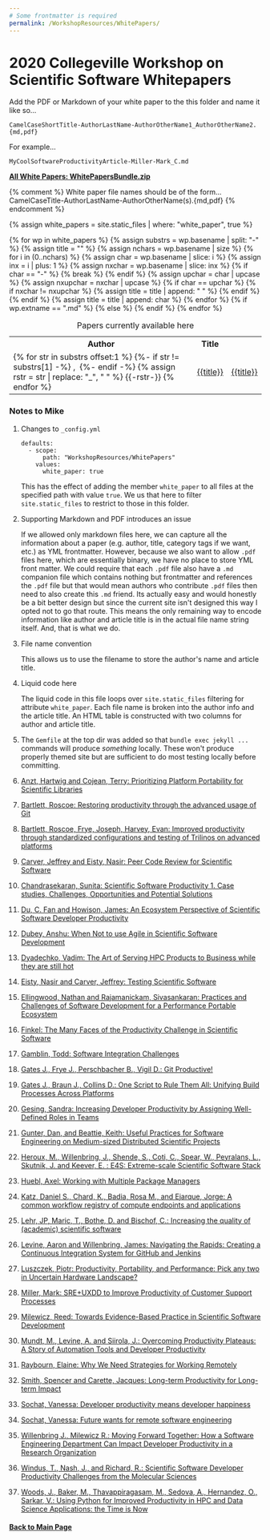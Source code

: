 ```yaml
---
# Some frontmatter is required
permalink: /WorkshopResources/WhitePapers/
---
```

# 2020 Collegeville Workshop on Scientific Software Whitepapers

Add the PDF or Markdown of your white paper to the this folder and
name it like so...

  ```
  CamelCaseShortTitle-AuthorLastName-AuthorOtherName1_AuthorOtherName2.{md,pdf}
  ```

For example...

  ```
  MyCoolSoftwareProductivityArticle-Miller-Mark_C.md
  ```

[**All White Papers: WhitePapersBundle.zip**](../WhitePapersBundle.zip)

{% comment %}
  White paper file names should be of the form...
    CamelCaseTitle-AuthorLastName-AuthorOtherName(s).{md,pdf}
{% endcomment %}

{% assign white_papers = site.static_files | where: "white_paper", true %}

<table>
  <caption>Papers currently available here</caption>
  <tr>
    <th>Author</th>
    <th>Title</th>
  </tr>
{% for wp in white_papers %}
  {% assign substrs = wp.basename | split: "-" %}
  <tr>
    <td>
    {% for str in substrs offset:1 %}
        {%- if str != substrs[1] -%}
           ,&nbsp;
        {%- endif -%}
        {% assign rstr = str | replace: "_", " " %}
        {{-rstr-}}
    {% endfor %}
    </td>
    {% assign title = "" %}
    {% assign nchars = wp.basename | size %}
    {% for i in (0..nchars) %}
      {% assign char = wp.basename | slice: i %}
      {% assign inx = i | plus: 1 %}
      {% assign nxchar = wp.basename | slice: inx %}
      {% if char == "-" %}
        {% break %}
      {% endif %}
      {% assign upchar = char | upcase %}
      {% assign nxupchar = nxchar | upcase %}
      {% if char == upchar %}
        {% if nxchar != nxupchar %}
          {% assign title = title | append: " " %}
        {% endif %}
      {% endif %}
      {% assign title = title | append: char %}
    {% endfor %}
    {% if wp.extname == ".md" %}
        <td><a href="{{wp.basename}}.html">{{title}}</a></td>
    {% else %}
        <td><a href="{{wp.name}}">{{title}}</a></td>
    {% endif %}
  </tr>
{% endfor %}
</table>

### Notes to Mike

1. Changes to `_config.yml`

   ```
   defaults:
     - scope:
         path: "WorkshopResources/WhitePapers"
       values:
         white_paper: true
   ```

   This has the effect of adding the member `white_paper` to all files
   at the specified path with value `true`. We us that here to filter
   `site.static_files` to restrict to those in this folder.

1. Supporting Markdown and PDF introduces an issue

   If we allowed only markdown files here, we can capture all the
   information about a paper (e.g. author, title, category tags if
   we want, etc.) as YML frontmatter. However, because we also want
   to allow `.pdf` files here, which are essentially binary, we
   have no place to store YML front matter. We could require that
   each `.pdf` file also have a `.md` companion file which contains nothing
   but frontmatter and references the `.pdf` file but that would
   mean authors who contribute `.pdf` files then need to also create
   this `.md` friend. Its actually easy and would honestly be a bit
   better design but since the current site isn't designed this way
   I opted not to go that route. This means the only remaining way
   to encode information like author and article title is in the
   actual file name string itself. And, that is what we do.

1. File name convention

   This allows us to use the filename to store the author's name and
   article title.

1. Liquid code here

   The liquid code in this file loops over `site.static_files` filtering
   for attribute `white_paper`. Each file name is broken into the
   author info and the article title. An HTML table is constructed with
   two columns for author and article title.   

1. The `Gemfile` at the top dir was added so that `bundle exec jekyll ...`
   commands will produce *something* locally. These won't produce properly
   themed site but are sufficient to do most testing locally before committing.

1. [Anzt, Hartwig and Cojean, Terry: Prioritizing Platform Portability for Scientific Libraries](anzt-cojean-software-portability.pdf)
1. [Bartlett, Roscoe: Restoring productivity through the advanced usage of Git](bartlett-restoring-productivity-git.pdf)
1. [Bartlett, Roscoe, Frye, Joseph, Harvey, Evan: Improved productivity through standardized configurations and testing of Trilinos on advanced platforms](bartlett-frye-harvey-atdm-trilinos-builds.pdf)
1. [Carver, Jeffrey and Eisty, Nasir: Peer Code Review for Scientific Software](carver-eisty-peer-code-review.pdf)
1. [Chandrasekaran, Sunita: Scientific Software Productivity 1. Case studies, Challenges, Opportunities and Potential Solutions](chandrasekaran-studies-challenges-opps-solns.pdf)
1. [Du, C. Fan and Howison, James: An Ecosystem Perspective of Scientific Software Developer Productivity](du-howison-ecosystem-perspective-productivity.pdf)
1. [Dubey, Anshu: When Not to use Agile in Scientific Software Development](dubey-when-not-agile.pdf)
1. [Dyadechko, Vadim: The Art of Serving HPC Products to Business while they are still hot](dyadechko-serving-hpc-products-to-business.pdf)
1. [Eisty, Nasir and Carver, Jeffrey: Testing Scientific Software](eisty-carver-testing-scientific-software.pdf)
1. [Ellingwood, Nathan and Rajamanickam, Sivasankaran: Practices and Challenges of Software Development for a Performance Portable Ecosystem](ellingwood-nathan-software-dev-perf-portable-ecosystem.pdf)
1. [Finkel: The Many Faces of the Productivity Challenge in Scientific Software](finkel-many-faces-of-productivity-challenges.pdf)
1. [Gamblin, Todd: Software Integration Challenges](gamblin-collegeville-2020-integration.pdf)
1. [Gates J., Frye J., Perschbacher B., Vigil D.: Git Productive!](gates-git-productive.pdf)
1. [Gates J., Braun J., Collins D.: One Script to Rule Them All:  Unifying Build Processes Across Platforms](gates-unifying-build-processes.pdf)
1. [Gesing, Sandra: Increasing Developer Productivity by Assigning Well-Defined Roles in Teams](gesing-team-organization.pdf)
1. [Gunter, Dan, and Beattie, Keith: Useful Practices for Software Engineering on Medium-sized Distributed Scientific Projects](gunter-beattie-useful-practices.pdf)
1. [Heroux, M., Willenbring, J., Shende, S., Coti, C., Spear, W., Peyralans, L., Skutnik, J. and Keever, E.  : E4S: Extreme-scale Scientific Software Stack](heroux-willenbring-shende-coti-spear-et-al-E4S.pdf)
1. [Huebl, Axel: Working with Multiple Package Managers](huebl-working-with-multiple-pkg-mgrs.pdf)
1. [Katz, Daniel S., Chard, K., Badia, Rosa M., and Ejarque, Jorge: A common workflow registry of compute endpoints and applications](katz_registry.pdf)
1. [Lehr, JP, Maric, T., Bothe, D. and Bischof, C.: Increasing the quality of (academic) scientific software](lehr-maric-bothe-bischof-increasing-the-quality-of-academic-scientific-software.pdf)
1. [Levine, Aaron and Willenbring, James: Navigating the Rapids: Creating a Continuous Integration System for GitHub and Jenkins](levine-willenbring-ci-systems-github-jenkins.pdf)
1. [Luszczek, Piotr: Productivity, Portability, and Performance: Pick any two in Uncertain Hardware Landscape?](luszczek-p3-pick-two.pdf)
1. [Miller, Mark: SRE+UXDD to Improve Productivity of Customer Support Processes](miller-software-reliability-engineering.md)
1. [Milewicz, Reed: Towards Evidence-Based Practice in Scientific Software Development](milewicz-evidence-based-practice.pdf)
1. [Mundt, M., Levine, A. and Siirola, J.: Overcoming Productivity Plateaus: A Story of Automation Tools and Developer Productivity](mundt-levine-siirola-overcoming-productivity-plateaus.pdf)
1. [Raybourn, Elaine: Why We Need Strategies for Working Remotely](raybourn-why-we-need-strategies-working-remotely.pdf)
1. [Smith, Spencer and Carette, Jacques: Long-term Productivity for Long-term Impact](smith-carette-redefining-productivity.pdf)
1. [Sochat, Vanessa: Developer productivity means developer happiness](sochat-developer-happiness.pdf)
1. [Sochat, Vanessa: Future wants for remote software engineering](sochat-future-remote-rseng.pdf)
1. [Willenbring J., Milewicz R.: Moving Forward Together: How a Software Engineering Department Can Impact Developer Productivity in a Research Organization](willenbring-forward-together.pdf)
1. [Windus, T., Nash, J., and Richard, R.: Scientific Software Developer Productivity Challenges from the Molecular Sciences](windus-nash-richard-productivity-challenges-mol-sci.pdf)
1. [Woods, J., Baker, M., Thavappiragasam, M., Sedova, A., Hernandez, O., Sarkar, V.: Using Python for Improved Productivity in HPC and Data Science Applications: the Time is Now](woods-baker-thavappiragasam-sedova-hernandez-sarkar-python-for-improved-productivity-time-is-now.pdf)

#### [Back to Main Page](../../index.md)

